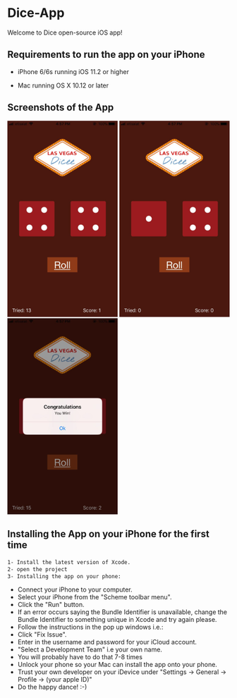 # Dice-App
Welcome to Dice open-source iOS app!

## Requirements to run the app on your iPhone
* iPhone 6/6s running iOS 11.2 or higher

* Mac running OS X 10.12 or later

## Screenshots of the App

<img src="Images/Image3.jpeg" width="250"> <img src="Images/Image2.jpeg" width="250"> <img src="Images/Image1.jpeg" width="250">




## Installing the App on your iPhone for the first time
```
1- Install the latest version of Xcode.
2- open the project
3- Installing the app on your phone:
```
* Connect your iPhone to your computer.
* Select your iPhone from the "Scheme toolbar menu".
* Click the "Run" button.
* If an error occurs saying the Bundle Identifier is unavailable, change the Bundle Identifier to something unique in Xcode and try again please.
* Follow the instructions in the pop up windows i.e.:
* Click "Fix Issue".
* Enter in the username and password for your iCloud account.
* "Select a Development Team" i.e your own name.
* You will probably have to do that 7-8 times
* Unlock your phone so your Mac can install the app onto your phone.
* Trust your own developer on your iDevice under "Settings -> General -> Profile -> (your apple ID)"
* Do the happy dance! :-)
